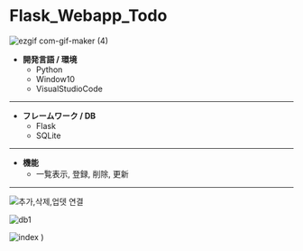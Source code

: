 # Flask_Webapp_Todo

![ezgif com-gif-maker (4)](https://user-images.githubusercontent.com/80504740/136684654-81f96393-807a-4a7c-9bb8-fcbc8d50cb94.gif)

* **開発言語 / 環境**
  * Python
  * Window10
  * VisualStudioCode
***
* **フレームワーク / DB**
  * Flask
  * SQLite
***
* **機能**
  * 一覧表示, 登録, 削除, 更新
***

![추가,삭제,업뎃 연결](https://user-images.githubusercontent.com/80504740/136685445-8bce20a2-117f-40d9-8edc-4b6f9a794fb4.png)

![db1](https://user-images.githubusercontent.com/80504740/136685446-e2031503-d935-45ec-9168-f43a39cb2620.png)

![index](https://user-images.githubusercontent.com/80504740/136685449-c47c1584-4aaf-447b-8b82-3a387da7081e.png)
)



